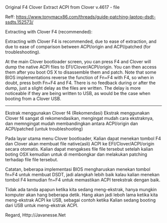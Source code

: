 Original F4 Clover Extract ACPI from Clover v.4617 - file

Reff: https://www.tonymacx86.com/threads/guide-patching-laptop-dsdt-ssdts.152573/

Extracting with Clover F4 (recommended):

Extracting with Clover F4 is recommended, due to ease of extraction, and due to ease of comparison between ACPI/origin and ACPI/patched (for troubleshooting).

At the main Clover bootloader screen, you can press F4 and Clover will dump the native ACPI files to EFI/Clover/ACPI/origin. You can then access them after you boot OS X to disassemble them and patch. Note that some BIOS implementations reverse the function of Fn+F4 with F4, so when in doubt, press both Fn+F4 and F4. There is no feedback during or after the dump, just a slight delay as the files are written. The delay is more noticeable if they are being written to USB, as would be the case when booting from a Clover USB.

---

Ekstrak menggunakan Clover f4 (Rekomendasi)
Ekstrak menggunakan Clover f4 sangat di rekomendasikan, mengingat mudah cara ekstraknya, dan memngingat mudah membandingkan antara ACPI/origin dan ACPI/patched (untuk troubleshooting)

Pada layar utama menu Clover bootloader, Kalian dapat menekan tombol F4 dan Clover akan membuat file native(asli) ACPI ke EFI/Clover/ACPI/origin secara otomatis. Kalian dapat mengakses file file tersebut setelah kalian boting OSX kemudian untuk di membongkar dan melakukan patching terhadap file file tersebut.

Catatan, beberapa implementasi BIOS mengharuskan menekan tombol fn+F4 untuk membuat DSDT, jadi alangkah lebih baik kalau kalian menekan tombol F4 kemudian fn+F4 untuk memastikan ACPI terekstrak dengan baik.

Tidak ada tanda apapun ketika kita sedang meng-ekstrak, hanya mungkin komputer akan hang beberapa detik. Hang akan jadi leboh lama ketika kita meng-ekstrak ACPI ke USB, sebagai contoh ketika Kalian sedang booting dari USB untuk meng-ekstrak ACPI.

Regard,
Http://Javanesse.Net
